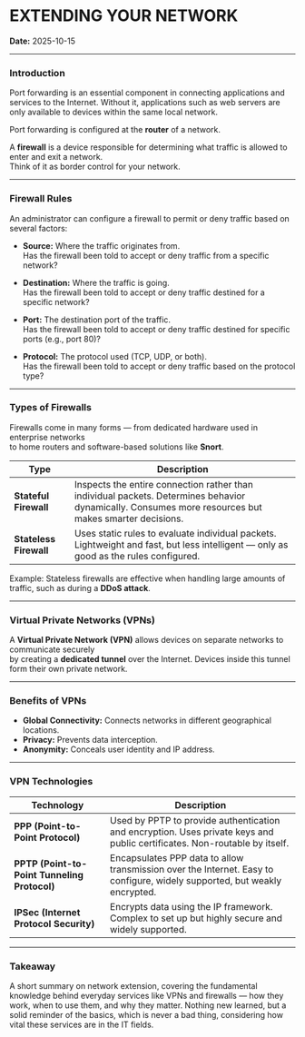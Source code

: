 # EXTENDING YOUR NETWORK
**Date:** 2025-10-15

---

### Introduction

Port forwarding is an essential component in connecting applications and services to the Internet. 
Without it, applications such as web servers are only available to devices within the same local network.

Port forwarding is configured at the **router** of a network.

A **firewall** is a device responsible for determining what traffic is allowed to enter and exit a network.  
Think of it as border control for your network.

---

### Firewall Rules

An administrator can configure a firewall to permit or deny traffic based on several factors:

- **Source:** Where the traffic originates from.  
  Has the firewall been told to accept or deny traffic from a specific network?

- **Destination:** Where the traffic is going.  
  Has the firewall been told to accept or deny traffic destined for a specific network?

- **Port:** The destination port of the traffic.  
  Has the firewall been told to accept or deny traffic destined for specific ports (e.g., port 80)?

- **Protocol:** The protocol used (TCP, UDP, or both).  
  Has the firewall been told to accept or deny traffic based on the protocol type?

---

### Types of Firewalls

Firewalls come in many forms — from dedicated hardware used in enterprise networks  
to home routers and software-based solutions like **Snort**.

| **Type** | **Description** |
|-----------|-----------------|
| **Stateful Firewall** | Inspects the entire connection rather than individual packets. Determines behavior dynamically. Consumes more resources but makes smarter decisions. |
| **Stateless Firewall** | Uses static rules to evaluate individual packets. Lightweight and fast, but less intelligent — only as good as the rules configured. |

Example: Stateless firewalls are effective when handling large amounts of traffic, such as during a **DDoS attack**.

---

### Virtual Private Networks (VPNs)

A **Virtual Private Network (VPN)** allows devices on separate networks to communicate securely  
by creating a **dedicated tunnel** over the Internet. Devices inside this tunnel form their own private network.

---

### Benefits of VPNs

- **Global Connectivity:** Connects networks in different geographical locations.  
- **Privacy:** Prevents data interception.  
- **Anonymity:** Conceals user identity and IP address.

---

### VPN Technologies

| **Technology** | **Description** |
|-----------------|-----------------|
| **PPP (Point-to-Point Protocol)** | Used by PPTP to provide authentication and encryption. Uses private keys and public certificates. Non-routable by itself. |
| **PPTP (Point-to-Point Tunneling Protocol)** | Encapsulates PPP data to allow transmission over the Internet. Easy to configure, widely supported, but weakly encrypted. |
| **IPSec (Internet Protocol Security)** | Encrypts data using the IP framework. Complex to set up but highly secure and widely supported. |

---

### Takeaway
A short summary on network extension, covering the fundamental knowledge behind everyday services like VPNs and firewalls — how they work, when to use them, and why they matter. Nothing new learned, but a solid reminder of the basics, which is never a bad thing, considering how vital these services are in the IT fields.